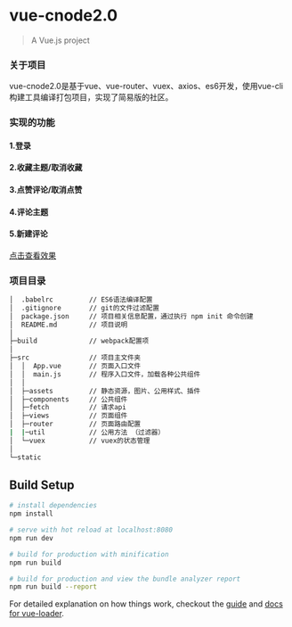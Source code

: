 # vue-cnode2.0

> A Vue.js project

### 关于项目

vue-cnode2.0是基于vue、vue-router、vuex、axios、es6开发，使用vue-cli构建工具编译打包项目，实现了简易版的社区。

### 实现的功能

#### 1.登录

#### 2.收藏主题/取消收藏

#### 3.点赞评论/取消点赞

#### 4.评论主题

#### 5.新建评论


[点击查看效果](https://leyou319.github.io/vue-cnode2.0/)

### 项目目录
```bash
│  .babelrc         // ES6语法编译配置
│  .gitignore       // git的文件过滤配置
│  package.json     // 项目相关信息配置，通过执行 npm init 命令创建
│  README.md        // 项目说明
│  
├─build             // webpack配置项
│       
├─src               // 项目主文件夹  
│  │  App.vue       // 页面入口文件
│  │  main.js       // 程序入口文件，加载各种公共组件
│  │  
│  ├─assets         // 静态资源，图片、公用样式、插件
│  ├─components     // 公共组件
│  ├─fetch          // 请求api
│  ├─views          // 页面组件
│  ├─router         // 页面路由配置
|  |─util           // 公用方法 （过滤器）
│  └─vuex           // vuex的状态管理
│              
└─static   
```

## Build Setup

``` bash
# install dependencies
npm install

# serve with hot reload at localhost:8080
npm run dev

# build for production with minification
npm run build

# build for production and view the bundle analyzer report
npm run build --report
```

For detailed explanation on how things work, checkout the [guide](http://vuejs-templates.github.io/webpack/) and [docs for vue-loader](http://vuejs.github.io/vue-loader).
